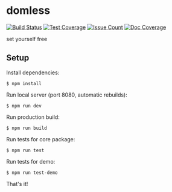 # domless 
[![Build Status](https://travis-ci.org/galarant/domless.svg?branch=master)](https://travis-ci.org/galarant/domless)
[![Test Coverage](https://codeclimate.com/github/galarant/domless/badges/coverage.svg)](https://codeclimate.com/github/galarant/domless/coverage)
[![Issue Count](https://codeclimate.com/github/galarant/domless/badges/issue_count.svg)](https://codeclimate.com/github/galarant/domless)
[![Doc Coverage](https://doc.esdoc.org/github.com/galarant/domless/badge.svg)](https://doc.esdoc.org/github.com/galarant/domless/badge.svg)

set yourself free

## Setup

Install dependencies:

`$ npm install`

Run local server (port 8080, automatic rebuilds):

`$ npm run dev`

Run production build:

`$ npm run build`

Run tests for core package:

`$ npm run test`

Run tests for demo:

`$ npm run test-demo`

That's it!
